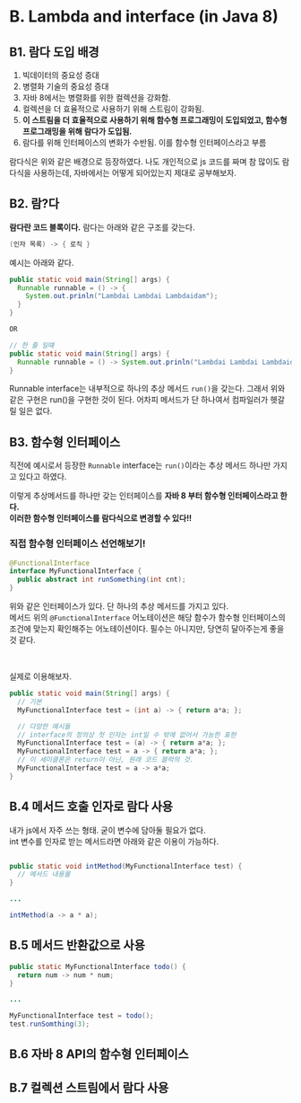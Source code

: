 # B. Lambda and interface (in Java 8)
## B1. 람다 도입 배경
1. 빅데이터의 중요성 증대
2. 병렬화 기술의 중요성 증대
3. 자바 8에서는 병렬화를 위한 컬렉션을 강화함.
4. 컬렉션을 더 효율적으로 사용하기 위해 스트림이 강화됨.
5. **이 스트림을 더 효율적으로 사용하기 위해 함수형 프로그래밍이 도입되었고, 함수형 프로그래밍을 위해 람다가 도입됨.**
7. 람다를 위해 인터페이스의 변화가 수반됨. 이를 함수형 인터페이스라고 부름


람다식은 위와 같은 배경으로 등장하였다. 나도 개인적으로 js 코드를 짜며 참 많이도 람다식을 사용하는데, 자바에서는 어떻게 되어있는지 제대로 공부해보자.

## B2. 람?다
**람다란 코드 블록이다.** 람다는 아래와 같은 구조를 갖는다.
```java
(인자 목록) -> { 로직 }
```
예시는 아래와 같다.
```java
public static void main(String[] args) {
  Runnable runnable = () -> {
    System.out.prinln("Lambdai Lambdai Lambdaidam");
  }
}

OR

// 한 줄 일떄
public static void main(String[] args) {
  Runnable runnable = () -> System.out.prinln("Lambdai Lambdai Lambdaidam");
}
```
Runnable interface는 내부적으로 하나의 추상 메서드 `run()`을 갖는다. 그래서 위와 같은 구현은 run()을 구현한 것이 된다. 어차피 메서드가 단 하나여서 컴파일러가 헷갈릴 일은 없다.

## B3. 함수형 인터페이스
직전에 예시로서 등장한 `Runnable` interface는 `run()`이라는 추상 메서드 하나만 가지고 있다고 하였다. <br> 

이렇게 추상메서드를 하나만 갖는 인터페이스를 **자바 8 부터 함수형 인터페이스라고 한다.** <br> **이러한 함수형 인터페이스를 람다식으로 변경할 수 있다!!**


### 직접 함수형 인터페이스 선언해보기!
```java
@FunctionalInterface
interface MyFunctionalInterface {
  public abstract int runSomething(int cnt);
}
```
위와 같은 인터페이스가 있다. 단 하나의 추상 메서드를 가지고 있다. <br> 메서드 위의 `@FunctionalInterface` 어노테이션은 해당 함수가 함수형 인터페이스의 조건에 맞는지 확인해주는 어노테이션이다. 필수는 아니지만, 당연히 달아주는게 좋을 것 같다.

<br>

실제로 이용해보자.

```java
public static void main(String[] args) {
  // 기본
  MyFunctionalInterface test = (int a) -> { return a*a; };

  // 다양한 예시들
  // interface의 정의상 첫 인자는 int일 수 밖에 없어서 가능한 표현
  MyFunctionalInterface test = (a) -> { return a*a; };
  MyFunctionalInterface test = a -> { return a*a; };
  // 이 세미클론은 return이 아닌, 원래 코드 블럭의 것.
  MyFunctionalInterface test = a -> a*a;
}
```


## B.4 메서드 호출 인자로 람다 사용
내가 js에서 자주 쓰는 형태. 굳이 변수에 담아둘 필요가 없다. <br>
int 변수를 인자로 받는 메서드라면 아래와 같은 이용이 가능하다.
```java

public static void intMethod(MyFunctionalInterface test) {
  // 메서드 내용물
}

...

intMethod(a -> a * a);
```

## B.5 메서드 반환값으로 사용
```java
public static MyFunctionalInterface todo() {
  return num -> num * num;
}

...

MyFunctionalInterface test = todo();
test.runSomthing(3);

```


## B.6 자바 8 API의 함수형 인터페이스
## B.7 컬렉션 스트림에서 람다 사용
